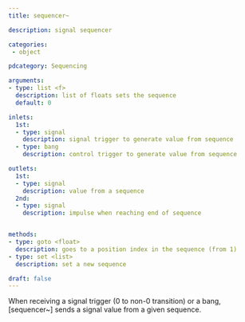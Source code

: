 ```yaml
---
title: sequencer~

description: signal sequencer

categories:
 - object

pdcategory: Sequencing

arguments:
- type: list <f>
  description: list of floats sets the sequence 
  default: 0

inlets:
  1st:
  - type: signal
    description: signal trigger to generate value from sequence
  - type: bang
    description: control trigger to generate value from sequence

outlets:
  1st:
  - type: signal
    description: value from a sequence
  2nd:
  - type: signal
    description: impulse when reaching end of sequence


methods:
- type: goto <float>
  description: goes to a position index in the sequence (from 1)
- type: set <list>
  description: set a new sequence

draft: false
---
```


When receiving a signal trigger (0 to non-0 transition) or a bang, [sequencer~] sends a signal value from a given sequence.
